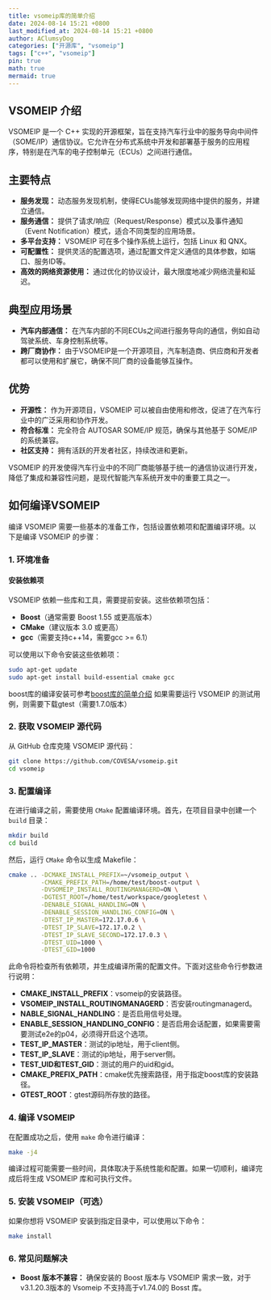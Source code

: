 ```yaml
---
title: vsomeip库的简单介绍
date: 2024-08-14 15:21 +0800
last_modified_at: 2024-08-14 15:21 +0800
author: AClumsyDog
categories: ["开源库", "vsomeip"]
tags: ["c++", "vsomeip"]
pin: true
math: true
mermaid: true
---
```


## VSOMEIP 介绍

VSOMEIP 是一个 C++ 实现的开源框架，旨在支持汽车行业中的服务导向中间件（SOME/IP）通信协议。它允许在分布式系统中开发和部署基于服务的应用程序，特别是在汽车的电子控制单元（ECUs）之间进行通信。

## 主要特点
- **服务发现：** 动态服务发现机制，使得ECUs能够发现网络中提供的服务，并建立通信。
- **服务通信：** 提供了请求/响应（Request/Response）模式以及事件通知（Event Notification）模式，适合不同类型的应用场景。
- **多平台支持：** VSOMEIP 可在多个操作系统上运行，包括 Linux 和 QNX。
- **可配置性：** 提供灵活的配置选项，通过配置文件定义通信的具体参数，如端口、服务ID等。
- **高效的网络资源使用：** 通过优化的协议设计，最大限度地减少网络流量和延迟。

## 典型应用场景
- **汽车内部通信：** 在汽车内部的不同ECUs之间进行服务导向的通信，例如自动驾驶系统、车身控制系统等。
- **跨厂商协作：** 由于VSOMEIP是一个开源项目，汽车制造商、供应商和开发者都可以使用和扩展它，确保不同厂商的设备能够互操作。

## 优势
- **开源性：** 作为开源项目，VSOMEIP 可以被自由使用和修改，促进了在汽车行业中的广泛采用和协作开发。
- **符合标准：** 完全符合 AUTOSAR SOME/IP 规范，确保与其他基于 SOME/IP 的系统兼容。
- **社区支持：** 拥有活跃的开发者社区，持续改进和更新。

VSOMEIP 的开发使得汽车行业中的不同厂商能够基于统一的通信协议进行开发，降低了集成和兼容性问题，是现代智能汽车系统开发中的重要工具之一。

## 如何编译VSOMEIP

编译 VSOMEIP 需要一些基本的准备工作，包括设置依赖项和配置编译环境。以下是编译 VSOMEIP 的步骤：

### 1. 环境准备

#### 安装依赖项
VSOMEIP 依赖一些库和工具，需要提前安装。这些依赖项包括：
- **Boost**（通常需要 Boost 1.55 或更高版本）
- **CMake**（建议版本 3.0 或更高）
- **gcc**（需要支持c++14，需要gcc >= 6.1）

可以使用以下命令安装这些依赖项：

```bash
sudo apt-get update
sudo apt-get install build-essential cmake gcc
```

boost库的编译安装可参考[boost库的简单介绍](/posts/boost-introduction)
如果需要运行 VSOMEIP 的测试用例，则需要下载gtest（需要1.7.0版本）

### 2. 获取 VSOMEIP 源代码

从 GitHub 仓库克隆 VSOMEIP 源代码：

```bash
git clone https://github.com/COVESA/vsomeip.git
cd vsomeip
```

### 3. 配置编译

在进行编译之前，需要使用 `CMake` 配置编译环境。首先，在项目目录中创建一个 `build` 目录：

```bash
mkdir build
cd build
```

然后，运行 `CMake` 命令以生成 Makefile：

```bash
cmake .. -DCMAKE_INSTALL_PREFIX=~/vsomeip_output \
         -CMAKE_PREFIX_PATH=/home/test/boost-output \
         -DVSOMEIP_INSTALL_ROUTINGMANAGERD=ON \
         -DGTEST_ROOT=/home/test/workspace/googletest \
         -DENABLE_SIGNAL_HANDLING=ON \
         -DENABLE_SESSION_HANDLING_CONFIG=ON \
         -DTEST_IP_MASTER=172.17.0.6 \
         -DTEST_IP_SLAVE=172.17.0.2 \
         -DTEST_IP_SLAVE_SECOND=172.17.0.3 \
         -DTEST_UID=1000 \
         -DTEST_GID=1000
```
此命令将检查所有依赖项，并生成编译所需的配置文件。下面对这些命令行参数进行说明：
- **CMAKE_INSTALL_PREFIX**：vsomeip的安装路径。
- **VSOMEIP_INSTALL_ROUTINGMANAGERD**：否安装routingmanagerd。
- **NABLE_SIGNAL_HANDLING**：是否启用信号处理。
- **ENABLE_SESSION_HANDLING_CONFIG**：是否启用会话配置，如果需要需要测试e2e的p04，必须得开启这个选项。
- **TEST_IP_MASTER**：测试的ip地址，用于client侧。
- **TEST_IP_SLAVE**：测试的ip地址，用于server侧。
- **TEST_UID和TEST_GID**：测试的用户的uid和gid。
- **CMAKE_PREFIX_PATH**：cmake优先搜索路径，用于指定boost库的安装路径。
- **GTEST_ROOT**：gtest源码所存放的路径。

### 4. 编译 VSOMEIP

在配置成功之后，使用 `make` 命令进行编译：

```bash
make -j4
```

编译过程可能需要一些时间，具体取决于系统性能和配置。如果一切顺利，编译完成后将生成 VSOMEIP 库和可执行文件。

### 5. 安装 VSOMEIP（可选）

如果你想将 VSOMEIP 安装到指定目录中，可以使用以下命令：

```bash
make install
```

### 6. 常见问题解决

- **Boost 版本不兼容：** 确保安装的 Boost 版本与 VSOMEIP 需求一致，对于v3.1.20.3版本的 Vsomeip 不支持高于v1.74.0的 Bosst 库。